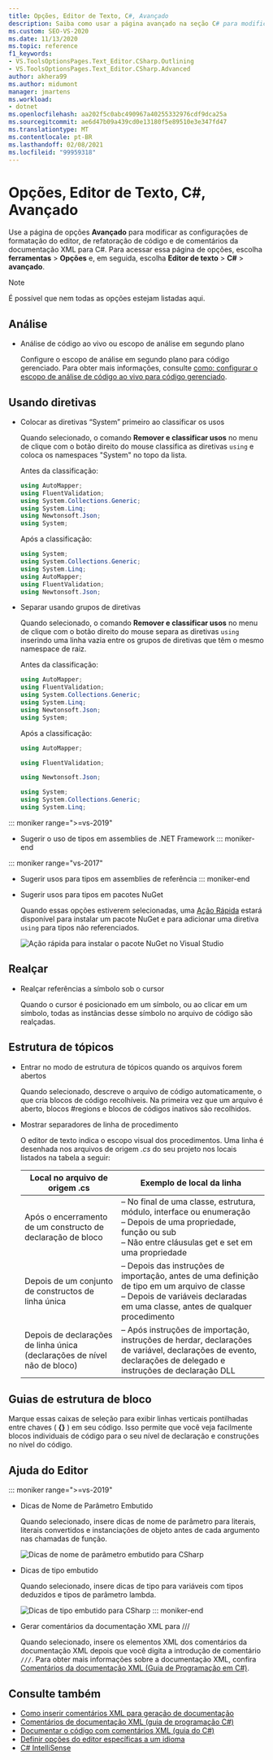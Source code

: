 ```yaml
---
title: Opções, Editor de Texto, C#, Avançado
description: Saiba como usar a página avançado na seção C# para modificar as configurações de formatação do editor, refatoração de código e comentários de documentação XML para C#.
ms.custom: SEO-VS-2020
ms.date: 11/13/2020
ms.topic: reference
f1_keywords:
- VS.ToolsOptionsPages.Text_Editor.CSharp.Outlining
- VS.ToolsOptionsPages.Text_Editor.CSharp.Advanced
author: akhera99
ms.author: midumont
manager: jmartens
ms.workload:
- dotnet
ms.openlocfilehash: aa202f5c0abc490967a40255332976cdf9dca25a
ms.sourcegitcommit: ae6d47b09a439cd0e13180f5e89510e3e347fd47
ms.translationtype: MT
ms.contentlocale: pt-BR
ms.lasthandoff: 02/08/2021
ms.locfileid: "99959318"
---
```

# <a name="options-text-editor-c-advanced"></a>Opções, Editor de Texto, C#, Avançado

Use a página de opções **Avançado** para modificar as configurações de formatação do editor, de refatoração de código e de comentários da documentação XML para C#. Para acessar essa página de opções, escolha **ferramentas**  >  **Opções** e, em seguida, escolha **Editor de texto**  >  **C#**  >  **avançado**.

> [!NOTE]
> É possível que nem todas as opções estejam listadas aqui.

## <a name="analysis"></a>Análise

- Análise de código ao vivo ou escopo de análise em segundo plano

   Configure o escopo de análise em segundo plano para código gerenciado. Para obter mais informações, consulte [como: configurar o escopo de análise de código ao vivo para código gerenciado](../../code-quality/configure-live-code-analysis-scope-managed-code.md).

## <a name="using-directives"></a>Usando diretivas

- Colocar as diretivas “System” primeiro ao classificar os usos

   Quando selecionado, o comando **Remover e classificar usos** no menu de clique com o botão direito do mouse classifica as diretivas `using` e coloca os namespaces "System" no topo da lista.

   Antes da classificação:

   ```csharp
   using AutoMapper;
   using FluentValidation;
   using System.Collections.Generic;
   using System.Linq;
   using Newtonsoft.Json;
   using System;
   ```

   Após a classificação:

   ```csharp
   using System;
   using System.Collections.Generic;
   using System.Linq;
   using AutoMapper;
   using FluentValidation;
   using Newtonsoft.Json;
   ```

- Separar usando grupos de diretivas

   Quando selecionado, o comando **Remover e classificar usos** no menu de clique com o botão direito do mouse separa as diretivas `using` inserindo uma linha vazia entre os grupos de diretivas que têm o mesmo namespace de raiz.

   Antes da classificação:

   ```csharp
   using AutoMapper;
   using FluentValidation;
   using System.Collections.Generic;
   using System.Linq;
   using Newtonsoft.Json;
   using System;
   ```

   Após a classificação:

   ```csharp
   using AutoMapper;

   using FluentValidation;

   using Newtonsoft.Json;

   using System;
   using System.Collections.Generic;
   using System.Linq;
   ```

::: moniker range=">=vs-2019"                                              
- Sugerir o uso de tipos em assemblies de .NET Framework
::: moniker-end
                                         
::: moniker range="vs-2017"                                                
- Sugerir usos para tipos em assemblies de referência
::: moniker-end                                                            

- Sugerir usos para tipos em pacotes NuGet

   Quando essas opções estiverem selecionadas, uma [Ação Rápida](../quick-actions.md) estará disponível para instalar um pacote NuGet e para adicionar uma diretiva `using` para tipos não referenciados.

   ![Ação rápida para instalar o pacote NuGet no Visual Studio](media/nuget-lightbulb.png)

## <a name="highlighting"></a>Realçar

- Realçar referências a símbolo sob o cursor

   Quando o cursor é posicionado em um símbolo, ou ao clicar em um símbolo, todas as instâncias desse símbolo no arquivo de código são realçadas.

## <a name="outlining"></a>Estrutura de tópicos

- Entrar no modo de estrutura de tópicos quando os arquivos forem abertos

   Quando selecionado, descreve o arquivo de código automaticamente, o que cria blocos de código recolhíveis. Na primeira vez que um arquivo é aberto, blocos #regions e blocos de códigos inativos são recolhidos.

- Mostrar separadores de linha de procedimento

   O editor de texto indica o escopo visual dos procedimentos. Uma linha é desenhada nos arquivos de origem *.cs* do seu projeto nos locais listados na tabela a seguir:

   |Local no arquivo de origem .cs|Exemplo de local da linha|
   |---------------------------------|------------------------------|
   |Após o encerramento de um constructo de declaração de bloco|–   No final de uma classe, estrutura, módulo, interface ou enumeração<br />–   Depois de uma propriedade, função ou sub<br />–   Não entre cláusulas get e set em uma propriedade|
   |Depois de um conjunto de constructos de linha única|–   Depois das instruções de importação, antes de uma definição de tipo em um arquivo de classe<br />–   Depois de variáveis declaradas em uma classe, antes de qualquer procedimento|
   |Depois de declarações de linha única (declarações de nível não de bloco)|–   Após instruções de importação, instruções de herdar, declarações de variável, declarações de evento, declarações de delegado e instruções de declaração DLL|

## <a name="block-structure-guides"></a>Guias de estrutura de bloco

Marque essas caixas de seleção para exibir linhas verticais pontilhadas entre chaves ( **{}** ) em seu código. Isso permite que você veja facilmente blocos individuais de código para o seu nível de declaração e construções no nível do código.

## <a name="editor-help"></a>Ajuda do Editor
::: moniker range=">=vs-2019"
- Dicas de Nome de Parâmetro Embutido 
    
    Quando selecionado, insere dicas de nome de parâmetro para literais, literais convertidos e instanciações de objeto antes de cada argumento nas chamadas de função.  
    
    ![Dicas de nome de parâmetro embutido para CSharp](media/inline-parameter-name-hints-csharp.png)

- Dicas de tipo embutido 
    
    Quando selecionado, insere dicas de tipo para variáveis com tipos deduzidos e tipos de parâmetro lambda.  
    
    ![Dicas de tipo embutido para CSharp](media/inline-type-hints-csharp.png)
::: moniker-end
- Gerar comentários da documentação XML para ///

   Quando selecionado, insere os elementos XML dos comentários da documentação XML depois que você digita a introdução de comentário `///`. Para obter mais informações sobre a documentação XML, confira [Comentários da documentação XML (Guia de Programação em C#)](/dotnet/csharp/programming-guide/xmldoc/xml-documentation-comments).

## <a name="see-also"></a>Consulte também

- [Como inserir comentários XML para geração de documentação](../../ide/reference/generate-xml-documentation-comments.md)
- [Comentários de documentação XML (guia de programação C#)](/dotnet/csharp/programming-guide/xmldoc/xml-documentation-comments)
- [Documentar o código com comentários XML (guia do C#)](/dotnet/csharp/codedoc)
- [Definir opções do editor específicas a um idioma](../../ide/reference/setting-language-specific-editor-options.md)
- [C# IntelliSense](../../ide/visual-csharp-intellisense.md)
